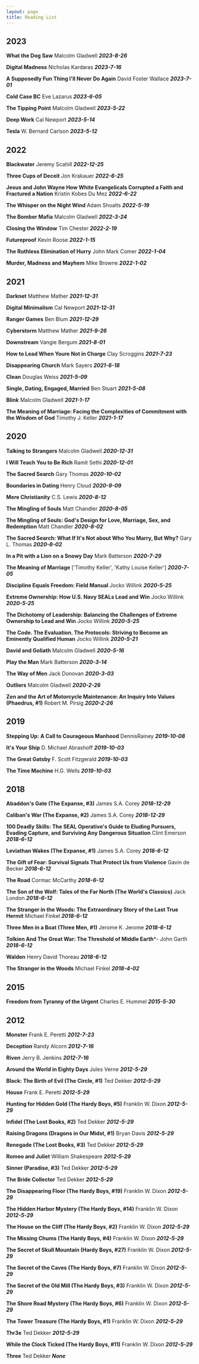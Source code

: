 ```yaml
---
layout: page
title: Reading List
---
```

## 2023

**What the Dog Saw**  Malcolm Gladwell  ***2023-8-26***

**Digital Madness**  Nicholas Kardaras  ***2023-7-16***

**A Supposedly Fun Thing I'll Never Do Again**  David Foster Wallace  ***2023-7-01***

**Cold Case BC**  Eve Lazarus  ***2023-6-05***

**The Tipping Point**  Malcolm Gladwell  ***2023-5-22***

**Deep Work**  Cal Newport  ***2023-5-14***

**Tesla**  W. Bernard Carlson  ***2023-5-12***

## 2022

**Blackwater**  Jeremy Scahill  ***2022-12-25***

**Three Cups of Deceit**  Jon Krakauer  ***2022-6-25***

**Jesus and John Wayne How White Evangelicals Corrupted a Faith and Fractured a Nation**  Kristin Kobes Du Mez 
 ***2022-6-22***

**The Whisper on the Night Wind**  Adam Shoalts  ***2022-5-19***

**The Bomber Mafia**  Malcolm Gladwell  ***2022-3-24***

**Closing the Window**  Tim Chester  ***2022-2-19***

**Futureproof**  Kevin Roose  ***2022-1-15***

**The Ruthless Elimination of Hurry**  John Mark Comer  ***2022-1-04***

**Murder, Madness and Mayhem**  Mike Browne  ***2022-1-02***

## 2021

**Darknet**  Matthew Mather  ***2021-12-31***

**Digital Minimalism**  Cal Newport  ***2021-12-31***

**Ranger Games**  Ben Blum  ***2021-12-29***

**Cyberstorm**  Matthew Mather  ***2021-9-26***

**Downstream**  Vangie Bergum  ***2021-8-01***

**How to Lead When Youre Not in Charge**  Clay Scroggins  ***2021-7-23***

**Disappearing Church**  Mark Sayers  ***2021-6-18***

**Clean**  Douglas Weiss  ***2021-5-09***

**Single, Dating, Engaged, Married**  Ben Stuart  ***2021-5-08***

**Blink**  Malcolm Gladwell  ***2021-1-17***

**The Meaning of Marriage: Facing the Complexities of Commitment with the Wisdom of God**  Timothy J. Keller  ***2021-1-17***

## 2020

**Talking to Strangers**  Malcolm Gladwell  ***2020-12-31***

**I Will Teach You to Be Rich**  Ramit Sethi  ***2020-12-01***

**The Sacred Search**  Gary Thomas  ***2020-10-02***

**Boundaries in Dating**  Henry Cloud  ***2020-9-09***

**Mere Christianity**  C.S. Lewis  ***2020-8-12***

**The Mingling of Souls**  Matt Chandler  ***2020-8-05***

**The Mingling of Souls: God's Design for Love, Marriage, Sex, and Redemption**  Matt Chandler  ***2020-8-02***

**The Sacred Search: What If It's Not about Who You Marry, But Why?**  Gary L. Thomas  ***2020-8-02***

**In a Pit with a Lion on a Snowy Day**  Mark Batterson  ***2020-7-29***

**The Meaning of Marriage**  ['Timothy Keller', 'Kathy Louise Keller']  ***2020-7-05***

**Discipline Equals Freedom: Field Manual**  Jocko Willink  ***2020-5-25***

**Extreme Ownership: How U.S. Navy SEALs Lead and Win**  Jocko Willink  ***2020-5-25***

**The Dichotomy of Leadership: Balancing the Challenges of Extreme Ownership to Lead and Win**  Jocko Willink  ***2020-5-25***

**The Code. The Evaluation. The Protocols: Striving to Become an Eminently Qualified Human**  Jocko Willink  ***2020-5-21***

**David and Goliath**  Malcolm Gladwell  ***2020-5-16***

**Play the Man**  Mark Batterson  ***2020-3-14***

**The Way of Men**  Jack Donovan  ***2020-3-03***

**Outliers**  Malcolm Gladwell  ***2020-2-26***

**Zen and the Art of Motorcycle Maintenance: An Inquiry Into Values (Phaedrus, #1)**  Robert M. Pirsig  ***2020-2-26***

## 2019

**Stepping Up: A Call to Courageous Manhood**  DennisRainey  ***2019-10-08***

**It's Your Ship**  D. Michael Abrashoff  ***2019-10-03***

**The Great Gatsby**  F. Scott Fitzgerald  ***2019-10-03***

**The Time Machine**  H.G. Wells  ***2019-10-03***

## 2018

**Abaddon's Gate (The Expanse, #3)**  James S.A. Corey  ***2018-12-29***

**Caliban's War (The Expanse, #2)**  James S.A. Corey  ***2018-12-29***

**100 Deadly Skills: The SEAL Operative's Guide to Eluding Pursuers, Evading Capture, and Surviving Any Dangerous
 Situation**  Clint Emerson  ***2018-6-12***

**Leviathan Wakes (The Expanse, #1)**  James S.A. Corey  ***2018-6-12***

**The Gift of Fear: Survival Signals That Protect Us from Violence**  Gavin de Becker  ***2018-6-12***

**The Road**  Cormac McCarthy  ***2018-6-12***

**The Son of the Wolf: Tales of the Far North (The World's Classics)**  Jack London  ***2018-6-12***

**The Stranger in the Woods: The Extraordinary Story of the Last True Hermit**  Michael Finkel  ***2018-6-12***

**Three Men in a Boat (Three Men, #1)**  Jerome K. Jerome  ***2018-6-12***

**Tolkien And The Great War: The Threshold of Middle Earth***- John  Garth  ***2018-6-12***

**Walden**  Henry David Thoreau  ***2018-6-12***

**The Stranger in the Woods**  Michael Finkel  ***2018-4-02***

## 2015

**Freedom from Tyranny of the Urgent**  Charles E. Hummel  ***2015-5-30***

## 2012

**Monster**  Frank E. Peretti  ***2012-7-23***

**Deception**  Randy Alcorn  ***2012-7-16***

**Riven**  Jerry B. Jenkins  ***2012-7-16***

**Around the World in Eighty Days**  Jules Verne  ***2012-5-29***

**Black: The Birth of Evil (The Circle, #1)**  Ted Dekker  ***2012-5-29***

**House**  Frank E. Peretti  ***2012-5-29***

**Hunting for Hidden Gold (The Hardy Boys, #5)**  Franklin W. Dixon  ***2012-5-29***

**Infidel (The Lost Books, #2)**  Ted Dekker  ***2012-5-29***

**Raising Dragons (Dragons in Our Midst, #1)**  Bryan Davis  ***2012-5-29***

**Renegade (The Lost Books, #3)**  Ted Dekker  ***2012-5-29***

**Romeo and Juliet**  William Shakespeare  ***2012-5-29***

**Sinner (Paradise, #3)**  Ted Dekker  ***2012-5-29***

**The Bride Collector**  Ted Dekker  ***2012-5-29***

**The Disappearing Floor (The Hardy Boys, #19)**  Franklin W. Dixon  ***2012-5-29***

**The Hidden Harbor Mystery (The Hardy Boys, #14)**  Franklin W. Dixon  ***2012-5-29***

**The House on the Cliff (The Hardy Boys, #2)**  Franklin W. Dixon  ***2012-5-29***

**The Missing Chums (The Hardy Boys, #4)**  Franklin W. Dixon  ***2012-5-29***

**The Secret of Skull Mountain (Hardy Boys, #27)**  Franklin W. Dixon  ***2012-5-29***

**The Secret of the Caves (The Hardy Boys, #7)**  Franklin W. Dixon  ***2012-5-29***

**The Secret of the Old Mill (The Hardy Boys, #3)**  Franklin W. Dixon  ***2012-5-29***

**The Shore Road Mystery (The Hardy Boys, #6)**  Franklin W. Dixon  ***2012-5-29***

**The Tower Treasure (The Hardy Boys, #1)**  Franklin W. Dixon  ***2012-5-29***

**Thr3e**  Ted Dekker  ***2012-5-29***

**While the Clock Ticked (The Hardy Boys, #11)**  Franklin W. Dixon  ***2012-5-29***

**Three**  Ted Dekker  ***None***